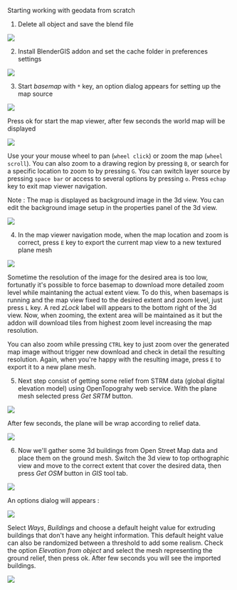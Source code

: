 Starting working with geodata from scratch

1) Delete all object and save the blend file

![](https://raw.githubusercontent.com/wiki/domlysz/blenderGIS/Blender27x/images/quick_start/1_delete.jpg)


2) Install BlenderGIS addon and set the cache folder in preferences settings

![](https://raw.githubusercontent.com/wiki/domlysz/blenderGIS/Blender27x/images/quick_start/2_cache_folder.jpg)

3) Start *basemap* with `*` key, an option dialog appears for setting up the map source

![](https://raw.githubusercontent.com/wiki/domlysz/blenderGIS/Blender27x/images/quick_start/3_basemap.jpg)

Press ok for start the map viewer, after few seconds the world map will be displayed

![](https://raw.githubusercontent.com/wiki/domlysz/blenderGIS/Blender27x/images/quick_start/4_world_map.jpg)

Use your your mouse wheel to pan (`wheel click`) or zoom the map (`wheel scroll`). You can also zoom to a drawing region by pressing `B`, or search for a specific location to zoom to by pressing `G`. You can switch layer source by pressing `space bar` or access to several options by pressing `o`. Press `echap` key to exit map viewer navigation.

Note : The map is displayed as background image in the 3d view. You can edit the background image setup in the properties panel of the 3d view.

![](https://raw.githubusercontent.com/wiki/domlysz/blenderGIS/Blender27x/images/quick_start/5_bkg_image.jpg)


4) In the map viewer navigation mode, when the map location and zoom is correct, press `E` key to export the current map view to a new textured plane mesh

![](https://raw.githubusercontent.com/wiki/domlysz/blenderGIS/Blender27x/images/quick_start/6_exported_plane_mesh.jpg)

Sometime the resolution of the image for the desired area is too low, fortunatly it's possible to force basemap to download more detailed zoom level while maintaning the actual extent view. To do this, when basemaps is running and the map view fixed to the desired extent and zoom level, just press `L` key. A red *zLock* label will appears to the bottom right of the 3d view. Now, when zooming, the extent area will be maintained as it but the addon will download tiles from highest zoom level increasing the map resolution.

You can also zoom while pressing `CTRL` key to just zoom over the generated map image without trigger new download and check in detail the resulting resolution. Again, when you're happy with the resulting image, press `E` to export it to a new plane mesh.


5) Next step consist of getting some relief from STRM data (global digital elevation model) using OpenTopograhy web service. With the plane mesh selected press *Get SRTM* button.


![](https://raw.githubusercontent.com/wiki/domlysz/blenderGIS/Blender27x/images/quick_start/10_get_srtm_button.jpg)

After few seconds, the plane will be wrap according to relief data.

![](https://raw.githubusercontent.com/wiki/domlysz/blenderGIS/Blender27x/images/quick_start/10_srtm_result.jpg)


6) Now we'll gather some 3d buildings from Open Street Map data and place them on the ground mesh. Switch the 3d view to top orthographic view and move to the correct extent that cover the desired data, then press *Get OSM* button in *GIS* tool tab.

![](https://raw.githubusercontent.com/wiki/domlysz/blenderGIS/Blender27x/images/quick_start/7_get_osm_button.jpg)

An options dialog will appears :

![](https://raw.githubusercontent.com/wiki/domlysz/blenderGIS/Blender27x/images/quick_start/8_get_osm_options.jpg)

Select *Ways*, *Buildings* and choose a default height value for extruding buildings that don't have any height information. This default height value can also be randomized between a threshold to add some realism. Check the option *Elevation from object* and select the mesh representing the ground relief, then press ok. After few seconds you will see the imported buildings.


![](https://raw.githubusercontent.com/wiki/domlysz/blenderGIS/Blender27x/images/quick_start/15_drop_result.jpg)
